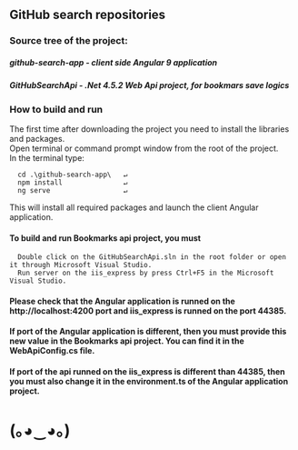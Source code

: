 ## GitHub search repositories

### Source tree of the project:
##### github-search-app     - client side Angular 9 application
##### GitHubSearchApi       - .Net 4.5.2 Web Api project, for bookmars save logics


### How to build and run

The first time after downloading the project you need to install the libraries and packages.<br />
Open terminal or command prompt window from the root of the project.<br />
In the terminal type:<br />
```
  cd .\github-search-app\   ↵
  npm install               ↵
  ng serve                  ↵
```
This will install all required packages and launch the client Angular application.

#### To build and run Bookmarks api project, you must
```
  Double click on the GitHubSearchApi.sln in the root folder or open it through Microsoft Visual Studio.
  Run server on the iis_express by press Ctrl+F5 in the Microsoft Visual Studio.
```

#### Please check that the Angular application is runned on the http://localhost:4200 port and iis_express is runned on the port 44385.
#### If port of the Angular application is different, then you must provide this new value in the Bookmarks api project. You can find it in the WebApiConfig.cs file.
#### If port of the api runned on the iis_express is different than 44385, then you must also change it in the environment.ts of the Angular application project.

# (｡◕‿◕｡)